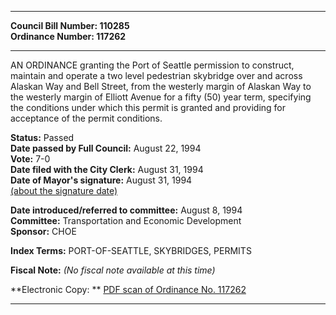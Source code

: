 * * * * *  
  
**Council Bill Number: [](#h0)[](#h2)110285**   
**Ordinance Number: 117262**  
  
* * * * *  
  
AN ORDINANCE granting the Port of Seattle permission to construct, maintain and operate a two level pedestrian skybridge over and across Alaskan Way and Bell Street, from the westerly margin of Alaskan Way to the westerly margin of Elliott Avenue for a fifty (50) year term, specifying the conditions under which this permit is granted and providing for acceptance of the permit conditions.  
  
**Status:** Passed   
**Date passed by Full Council:** August 22, 1994   
**Vote:** 7-0   
**Date filed with the City Clerk:** August 31, 1994   
**Date of Mayor's signature:** August 31, 1994   
[(about the signature date)](/~public/approvaldate.htm)   
  
  
**Date introduced/referred to committee:** August 8, 1994   
**Committee:** Transportation and Economic Development   
**Sponsor:** CHOE   
  
**Index Terms:** PORT-OF-SEATTLE, SKYBRIDGES, PERMITS  
  
**Fiscal Note:** *(No fiscal note available at this time)*  
  
**Electronic Copy: ** [PDF scan of Ordinance No. 117262](/~archives/Ordinances/Ord_117262.pdf)  
  
* * * * *  
